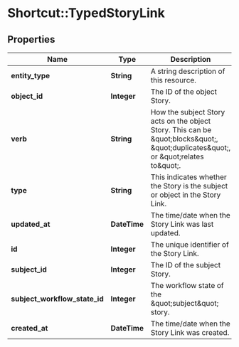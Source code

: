 # Shortcut::TypedStoryLink

## Properties
Name | Type | Description | Notes
------------ | ------------- | ------------- | -------------
**entity_type** | **String** | A string description of this resource. | 
**object_id** | **Integer** | The ID of the object Story. | 
**verb** | **String** | How the subject Story acts on the object Story. This can be \&quot;blocks\&quot;, \&quot;duplicates\&quot;, or \&quot;relates to\&quot;. | 
**type** | **String** | This indicates whether the Story is the subject or object in the Story Link. | 
**updated_at** | **DateTime** | The time/date when the Story Link was last updated. | 
**id** | **Integer** | The unique identifier of the Story Link. | 
**subject_id** | **Integer** | The ID of the subject Story. | 
**subject_workflow_state_id** | **Integer** | The workflow state of the \&quot;subject\&quot; story. | 
**created_at** | **DateTime** | The time/date when the Story Link was created. | 

